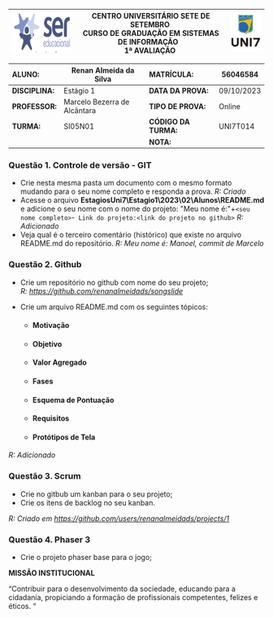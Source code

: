 | <img src='image/1694295403479.png' alt='SER' height='80px' /> | **CENTRO UNIVERSITÁRIO SETE DE SETEMBRO**  <br />CURSO DE GRADUAÇÃO EM SISTEMAS DE INFORMAÇÃO   <br />1ª AVALIAÇÃO  | ![1694295411069](image/1694295411069.png) |
| ---------------------------------------------------------------------------- | ------------------------------------------------------------------------------------------------------------------------------------- | --------------------------------------- |

| **ALUNO:**      |Renan Almeida da Silva                               | **MATRÍCULA:**       |56046584           |
| :-------------------- | ----------------------------- | :-------------------------- | ---------- |
| **DISCIPLINA:** | Estágio 1                    | **DATA DA PROVA:**    | 09/10/2023 |
| **PROFESSOR:**  | Marcelo Bezerra de Alcântara | **TIPO DE PROVA:**    | Online     |
| **TURMA:**      | SI05N01                       | **CÓDIGO DA TURMA:** | UNI7T014   |
|                       |                               | **NOTA:**             |            |

### **Questão 1.** Controle de versão - GIT

- Crie nesta mesma pasta um documento com o mesmo formato mudando para o seu nome completo e responda a prova. *R: Criado*
- Acesse o arquivo **EstagiosUni7\Estagio1\2023\02\Alunos\README.md** e adicione o seu nome com o nome do projeto: "Meu nome é:"+`<seu nome completo>`-` Link do projeto:<link do projeto no github>` *R: Adicionado*
- Veja qual é o terceiro comentário (histórico) que existe no arquivo README.md do repositório.
  *R: Meu nome é: Manoel, commit de Marcelo*

### **Questão 2.** Github

- Crie um repositório no github com nome do seu projeto;\
*R: https://github.com/renanalmeidads/songslide*
- Crie um arquivo README.md com os seguintes tópicos:

  - #### Motivação
  - #### Objetivo
  - #### Valor Agregado
  - #### Fases
  - #### Esquema de Pontuação
  - #### Requisitos
  - #### Protótipos de Tela

*R: Adicionado*

### **Questão 3.** Scrum

- Crie no gitbub um kanban para o seu projeto;
- Crie os itens de backlog no seu kanban.

*R: Criado em https://github.com/users/renanalmeidads/projects/1*

### **Questão 4.** Phaser 3

* Crie o projeto phaser base para o jogo;



**MISSÃO INSTITUCIONAL**

“Contribuir para o desenvolvimento da sociedade, educando para a cidadania, propiciando a formação de profissionais competentes, felizes e éticos. “
